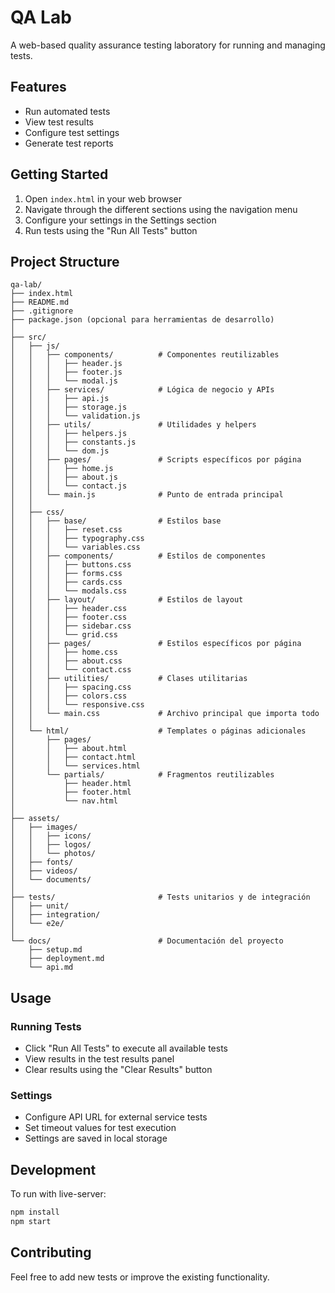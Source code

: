 # QA Lab

A web-based quality assurance testing laboratory for running and managing tests.

## Features

- Run automated tests
- View test results
- Configure test settings
- Generate test reports

## Getting Started

1. Open `index.html` in your web browser
2. Navigate through the different sections using the navigation menu
3. Configure your settings in the Settings section
4. Run tests using the "Run All Tests" button

## Project Structure

```
qa-lab/
├── index.html
├── README.md
├── .gitignore
├── package.json (opcional para herramientas de desarrollo)
│
├── src/
│   ├── js/
│   │   ├── components/          # Componentes reutilizables
│   │   │   ├── header.js
│   │   │   ├── footer.js
│   │   │   └── modal.js
│   │   ├── services/            # Lógica de negocio y APIs
│   │   │   ├── api.js
│   │   │   ├── storage.js
│   │   │   └── validation.js
│   │   ├── utils/               # Utilidades y helpers
│   │   │   ├── helpers.js
│   │   │   ├── constants.js
│   │   │   └── dom.js
│   │   ├── pages/               # Scripts específicos por página
│   │   │   ├── home.js
│   │   │   ├── about.js
│   │   │   └── contact.js
│   │   └── main.js              # Punto de entrada principal
│   │
│   ├── css/
│   │   ├── base/                # Estilos base
│   │   │   ├── reset.css
│   │   │   ├── typography.css
│   │   │   └── variables.css
│   │   ├── components/          # Estilos de componentes
│   │   │   ├── buttons.css
│   │   │   ├── forms.css
│   │   │   ├── cards.css
│   │   │   └── modals.css
│   │   ├── layout/              # Estilos de layout
│   │   │   ├── header.css
│   │   │   ├── footer.css
│   │   │   ├── sidebar.css
│   │   │   └── grid.css
│   │   ├── pages/               # Estilos específicos por página
│   │   │   ├── home.css
│   │   │   ├── about.css
│   │   │   └── contact.css
│   │   ├── utilities/           # Clases utilitarias
│   │   │   ├── spacing.css
│   │   │   ├── colors.css
│   │   │   └── responsive.css
│   │   └── main.css             # Archivo principal que importa todo
│   │
│   └── html/                    # Templates o páginas adicionales
│       ├── pages/
│       │   ├── about.html
│       │   ├── contact.html
│       │   └── services.html
│       └── partials/            # Fragmentos reutilizables
│           ├── header.html
│           ├── footer.html
│           └── nav.html
│
├── assets/
│   ├── images/
│   │   ├── icons/
│   │   ├── logos/
│   │   └── photos/
│   ├── fonts/
│   ├── videos/
│   └── documents/
│
├── tests/                       # Tests unitarios y de integración
│   ├── unit/
│   ├── integration/
│   └── e2e/
│
└── docs/                        # Documentación del proyecto
    ├── setup.md
    ├── deployment.md
    └── api.md
```

## Usage

### Running Tests
- Click "Run All Tests" to execute all available tests
- View results in the test results panel
- Clear results using the "Clear Results" button

### Settings
- Configure API URL for external service tests
- Set timeout values for test execution
- Settings are saved in local storage

## Development

To run with live-server:
```bash
npm install
npm start
```

## Contributing

Feel free to add new tests or improve the existing functionality.